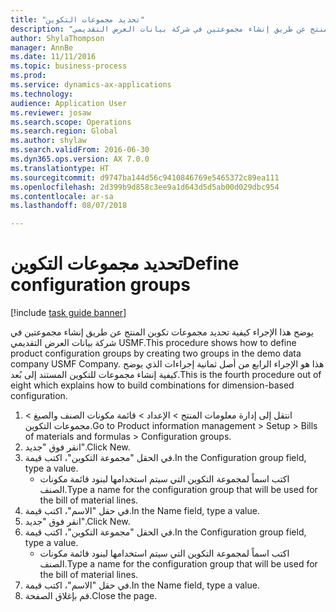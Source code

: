 ```yaml
--- 
title: "تحديد مجموعات التكوين"
description: "يوضح هذا الإجراء كيفية تحديد مجموعات تكوين المنتج عن طريق إنشاء مجموعتين في شركة بيانات العرض التقديمي USMF."
author: ShylaThompson
manager: AnnBe
ms.date: 11/11/2016
ms.topic: business-process
ms.prod: 
ms.service: dynamics-ax-applications
ms.technology: 
audience: Application User
ms.reviewer: josaw
ms.search.scope: Operations
ms.search.region: Global
ms.author: shylaw
ms.search.validFrom: 2016-06-30
ms.dyn365.ops.version: AX 7.0.0
ms.translationtype: HT
ms.sourcegitcommit: d9747ba144d56c9410846769e5465372c89ea111
ms.openlocfilehash: 2d399b9d858c3ee9a1d643d5d5ab00d029dbc954
ms.contentlocale: ar-sa
ms.lasthandoff: 08/07/2018

---
```

# <a name="define-configuration-groups"></a><span data-ttu-id="ee772-103">تحديد مجموعات التكوين</span><span class="sxs-lookup"><span data-stu-id="ee772-103">Define configuration groups</span></span>

[!include [task guide banner](../../includes/task-guide-banner.md)]

<span data-ttu-id="ee772-104">يوضح هذا الإجراء كيفية تحديد مجموعات تكوين المنتج عن طريق إنشاء مجموعتين في شركة بيانات العرض التقديمي USMF.</span><span class="sxs-lookup"><span data-stu-id="ee772-104">This procedure shows how to define product configuration groups by creating two groups in the demo data company USMF Company.</span></span> <span data-ttu-id="ee772-105">هذا هو الإجراء الرابع من أصل ثمانية إجراءات الذي يوضح كيفية إنشاء مجموعات للتكوين المستند إلى بُعد.</span><span class="sxs-lookup"><span data-stu-id="ee772-105">This is the fourth procedure out of eight which explains how to build combinations for dimension-based configuration.</span></span>

1. <span data-ttu-id="ee772-106">انتقل إلى إدارة معلومات المنتج > الإعداد > قائمة مكونات الصنف والصيغ > مجموعات التكوين.</span><span class="sxs-lookup"><span data-stu-id="ee772-106">Go to Product information management > Setup > Bills of materials and formulas > Configuration groups.</span></span>
2. <span data-ttu-id="ee772-107">انقر فوق "جديد".</span><span class="sxs-lookup"><span data-stu-id="ee772-107">Click New.</span></span>
3. <span data-ttu-id="ee772-108">في الحقل "مجموعة التكوين"، اكتب قيمة.</span><span class="sxs-lookup"><span data-stu-id="ee772-108">In the Configuration group field, type a value.</span></span>
    * <span data-ttu-id="ee772-109">اكتب اسماً لمجموعة التكوين التي سيتم استخدامها لبنود قائمة مكونات الصنف.</span><span class="sxs-lookup"><span data-stu-id="ee772-109">Type a name for the configuration group that will be used for the bill of material lines.</span></span>  
4. <span data-ttu-id="ee772-110">في حقل "الاسم"، اكتب قيمة.</span><span class="sxs-lookup"><span data-stu-id="ee772-110">In the Name field, type a value.</span></span>
5. <span data-ttu-id="ee772-111">انقر فوق "جديد".</span><span class="sxs-lookup"><span data-stu-id="ee772-111">Click New.</span></span>
6. <span data-ttu-id="ee772-112">في الحقل "مجموعة التكوين"، اكتب قيمة.</span><span class="sxs-lookup"><span data-stu-id="ee772-112">In the Configuration group field, type a value.</span></span>
    * <span data-ttu-id="ee772-113">اكتب اسماً لمجموعة التكوين التي سيتم استخدامها لبنود قائمة مكونات الصنف.</span><span class="sxs-lookup"><span data-stu-id="ee772-113">Type a name for the configuration group that will be used for the bill of material lines.</span></span>  
7. <span data-ttu-id="ee772-114">في حقل "الاسم"، اكتب قيمة.</span><span class="sxs-lookup"><span data-stu-id="ee772-114">In the Name field, type a value.</span></span>
8. <span data-ttu-id="ee772-115">قم بإغلاق الصفحة.</span><span class="sxs-lookup"><span data-stu-id="ee772-115">Close the page.</span></span>


